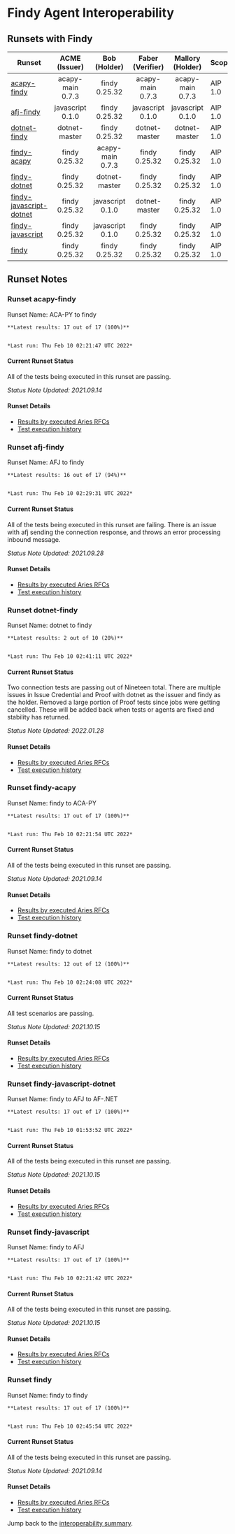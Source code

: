 # Findy Agent Interoperability

## Runsets with Findy

| Runset | ACME<br>(Issuer) | Bob<br>(Holder) | Faber<br>(Verifier) | Mallory<br>(Holder) | Scope | Results | 
| ------ | :--------------: | :-------------: | :----------------: | :-----------------: | ----- | :-----: | 
| [acapy-findy](#runset-acapy-findy) | acapy-main<br>0.7.3 | findy<br>0.25.32 | acapy-main<br>0.7.3 | acapy-main<br>0.7.3 | AIP 1.0 | [**17 / 17<br>100%**](https://allure.vonx.io/api/allure-docker-service/projects/acapy-b-findy/reports/latest/index.html?redirect=false#behaviors) |
| [afj-findy](#runset-afj-findy) | javascript<br>0.1.0 | findy<br>0.25.32 | javascript<br>0.1.0 | javascript<br>0.1.0 | AIP 1.0 | [**16 / 17<br>94%**](https://allure.vonx.io/api/allure-docker-service/projects/javascript-b-findy/reports/latest/index.html?redirect=false#behaviors) |
| [dotnet-findy](#runset-dotnet-findy) | dotnet-master<br> | findy<br>0.25.32 | dotnet-master<br> | dotnet-master<br> | AIP 1.0 | [**2 / 10<br>20%**](https://allure.vonx.io/api/allure-docker-service/projects/dotnet-b-findy/reports/latest/index.html?redirect=false#behaviors) |
| [findy-acapy](#runset-findy-acapy) | findy<br>0.25.32 | acapy-main<br>0.7.3 | findy<br>0.25.32 | findy<br>0.25.32 | AIP 1.0 | [**17 / 17<br>100%**](https://allure.vonx.io/api/allure-docker-service/projects/findy-b-acapy/reports/latest/index.html?redirect=false#behaviors) |
| [findy-dotnet](#runset-findy-dotnet) | findy<br>0.25.32 | dotnet-master<br> | findy<br>0.25.32 | findy<br>0.25.32 | AIP 1.0 | [**12 / 12<br>100%**](https://allure.vonx.io/api/allure-docker-service/projects/findy-b-dotnet/reports/latest/index.html?redirect=false#behaviors) |
| [findy-javascript-dotnet](#runset-findy-javascript-dotnet) | findy<br>0.25.32 | javascript<br>0.1.0 | dotnet-master<br> | findy<br>0.25.32 | AIP 1.0 | [**17 / 17<br>100%**](https://allure.vonx.io/api/allure-docker-service/projects/findy-b-javascript-f-dotnet/reports/latest/index.html?redirect=false#behaviors) |
| [findy-javascript](#runset-findy-javascript) | findy<br>0.25.32 | javascript<br>0.1.0 | findy<br>0.25.32 | findy<br>0.25.32 | AIP 1.0 | [**17 / 17<br>100%**](https://allure.vonx.io/api/allure-docker-service/projects/findy-b-javascript/reports/latest/index.html?redirect=false#behaviors) |
| [findy](#runset-findy) | findy<br>0.25.32 | findy<br>0.25.32 | findy<br>0.25.32 | findy<br>0.25.32 | AIP 1.0 | [**17 / 17<br>100%**](https://allure.vonx.io/api/allure-docker-service/projects/findy/reports/latest/index.html?redirect=false#behaviors) |

## Runset Notes

### Runset **acapy-findy**

Runset Name: ACA-PY to findy

```tip
**Latest results: 17 out of 17 (100%)**


*Last run: Thu Feb 10 02:21:47 UTC 2022*
```

#### Current Runset Status

All of the tests being executed in this runset are passing.

*Status Note Updated: 2021.09.14*

#### Runset Details

- [Results by executed Aries RFCs](https://allure.vonx.io/api/allure-docker-service/projects/acapy-b-findy/reports/latest/index.html?redirect=false#behaviors)
- [Test execution history](https://allure.vonx.io/allure-docker-service-ui/projects/acapy-b-findy/reports/latest)


### Runset **afj-findy**

Runset Name: AFJ to findy

```tip
**Latest results: 16 out of 17 (94%)**


*Last run: Thu Feb 10 02:29:31 UTC 2022*
```

#### Current Runset Status

All of the tests being executed in this runset are failing. There is an issue with afj sending the connection 
response, and throws an error processing inbound message.

*Status Note Updated: 2021.09.28*

#### Runset Details

- [Results by executed Aries RFCs](https://allure.vonx.io/api/allure-docker-service/projects/javascript-b-findy/reports/latest/index.html?redirect=false#behaviors)
- [Test execution history](https://allure.vonx.io/allure-docker-service-ui/projects/javascript-b-findy/reports/latest)


### Runset **dotnet-findy**

Runset Name: dotnet to findy

```tip
**Latest results: 2 out of 10 (20%)**


*Last run: Thu Feb 10 02:41:11 UTC 2022*
```

#### Current Runset Status

Two connection tests are passing out of Nineteen total. There are multiple issues in Issue Credential and Proof
with dotnet as the issuer and findy as the holder. Removed a large portion of Proof tests since jobs were getting cancelled.
These will be added back when tests or agents are fixed and stability has returned.

*Status Note Updated: 2022.01.28*

#### Runset Details

- [Results by executed Aries RFCs](https://allure.vonx.io/api/allure-docker-service/projects/dotnet-b-findy/reports/latest/index.html?redirect=false#behaviors)
- [Test execution history](https://allure.vonx.io/allure-docker-service-ui/projects/dotnet-b-findy/reports/latest)


### Runset **findy-acapy**

Runset Name: findy to ACA-PY

```tip
**Latest results: 17 out of 17 (100%)**


*Last run: Thu Feb 10 02:21:54 UTC 2022*
```

#### Current Runset Status

All of the tests being executed in this runset are passing.

*Status Note Updated: 2021.09.14*

#### Runset Details

- [Results by executed Aries RFCs](https://allure.vonx.io/api/allure-docker-service/projects/findy-b-acapy/reports/latest/index.html?redirect=false#behaviors)
- [Test execution history](https://allure.vonx.io/allure-docker-service-ui/projects/findy-b-acapy/reports/latest)


### Runset **findy-dotnet**

Runset Name: findy to dotnet

```tip
**Latest results: 12 out of 12 (100%)**


*Last run: Thu Feb 10 02:24:08 UTC 2022*
```

#### Current Runset Status

All test scenarios are passing. 

*Status Note Updated: 2021.10.15*

#### Runset Details

- [Results by executed Aries RFCs](https://allure.vonx.io/api/allure-docker-service/projects/findy-b-dotnet/reports/latest/index.html?redirect=false#behaviors)
- [Test execution history](https://allure.vonx.io/allure-docker-service-ui/projects/findy-b-dotnet/reports/latest)


### Runset **findy-javascript-dotnet**

Runset Name: findy to AFJ to AF-.NET

```tip
**Latest results: 17 out of 17 (100%)**


*Last run: Thu Feb 10 01:53:52 UTC 2022*
```

#### Current Runset Status

All of the tests being executed in this runset are passing. 

*Status Note Updated: 2021.10.15*

#### Runset Details

- [Results by executed Aries RFCs](https://allure.vonx.io/api/allure-docker-service/projects/findy-b-javascript-f-dotnet/reports/latest/index.html?redirect=false#behaviors)
- [Test execution history](https://allure.vonx.io/allure-docker-service-ui/projects/findy-b-javascript-f-dotnet/reports/latest)


### Runset **findy-javascript**

Runset Name: findy to AFJ

```tip
**Latest results: 17 out of 17 (100%)**


*Last run: Thu Feb 10 02:21:42 UTC 2022*
```

#### Current Runset Status

All of the tests being executed in this runset are passing. 

*Status Note Updated: 2021.10.15*

#### Runset Details

- [Results by executed Aries RFCs](https://allure.vonx.io/api/allure-docker-service/projects/findy-b-javascript/reports/latest/index.html?redirect=false#behaviors)
- [Test execution history](https://allure.vonx.io/allure-docker-service-ui/projects/findy-b-javascript/reports/latest)


### Runset **findy**

Runset Name: findy to findy

```tip
**Latest results: 17 out of 17 (100%)**


*Last run: Thu Feb 10 02:45:54 UTC 2022*
```

#### Current Runset Status

All of the tests being executed in this runset are passing.

*Status Note Updated: 2021.09.14*

#### Runset Details

- [Results by executed Aries RFCs](https://allure.vonx.io/api/allure-docker-service/projects/findy/reports/latest/index.html?redirect=false#behaviors)
- [Test execution history](https://allure.vonx.io/allure-docker-service-ui/projects/findy/reports/latest)

Jump back to the [interoperability summary](./README.md).

